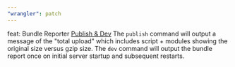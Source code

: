 ```yaml
---
"wrangler": patch
---
```


feat: Bundle Reporter [Publish & Dev](https://github.com/cloudflare/wrangler2/issues/405#issuecomment-1156762297)
The `publish` command will output a message of the "total upload"
which includes script + modules showing the original size versus gzip size.
The `dev` command will output the bundle report once on initial server startup and subsequent restarts.
